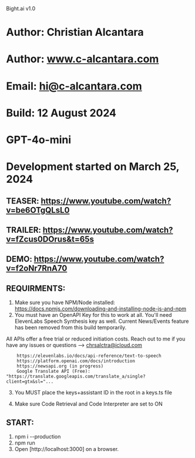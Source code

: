 Bight.ai
v1.0

# Author: Christian Alcantara
# Author: www.c-alcantara.com
# Email: hi@c-alcantara.com
# Build: 12 August 2024
# GPT-4o-mini  
# Development started on March 25, 2024

## TEASER: https://www.youtube.com/watch?v=be6OTgQLsL0
## TRAILER: https://www.youtube.com/watch?v=fZcus0DOrus&t=65s
## DEMO: https://www.youtube.com/watch?v=f2oNr7RnA70

## REQUIRMENTS:

1. Make sure you have NPM/Node installed: https://docs.npmjs.com/downloading-and-installing-node-js-and-npm
2. You must have an OpenAPI Key for this to work at all. 
You'll need ElevenLabs Speech Synthesis key as well. 
Current News/Events feature has been removed from this build temporarily.

All APIs offer a free trial or reduced initiation costs. Reach out to me if you have any issues or questions --> chrsalctra@icloud.com

        https://elevenlabs.io/docs/api-reference/text-to-speech
        https://platform.openai.com/docs/introduction
        https://newsapi.org (in progress)
        Google Translate API (Free): "https://translate.googleapis.com/translate_a/single?client=gtx&sl="...

3. You MUST place the keys+assistant ID in the root in a keys.ts file 

5. Make sure Code Retrieval and Code Interpreter are set to ON

## START:

1. npm i --production
2. npm run
3. Open [http://localhost:3000] on a browser. 
